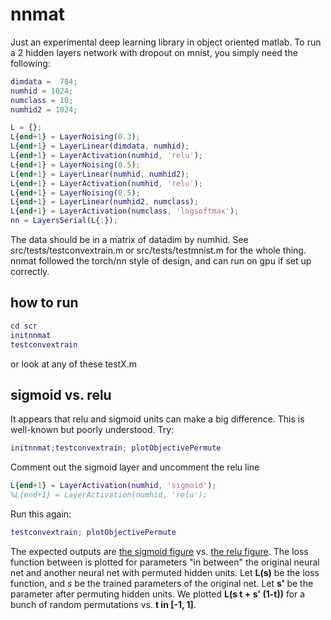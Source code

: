 # nnmat

Just an experimental deep learning library in object oriented matlab.
To run a 2 hidden layers network with dropout on mnist, you simply need the following:

```matlab
dimdata =  784;
numhid = 1024;
numclass = 10;
numhid2 = 1024;

L = {};
L{end+1} = LayerNoising(0.3);
L{end+1} = LayerLinear(dimdata, numhid);
L{end+1} = LayerActivation(numhid, 'relu');
L{end+1} = LayerNoising(0.5);
L{end+1} = LayerLinear(numhid, numhid2);
L{end+1} = LayerActivation(numhid, 'relu');
L{end+1} = LayerNoising(0.5);
L{end+1} = LayerLinear(numhid2, numclass);
L{end+1} = LayerActivation(numclass, 'logsoftmax');
nn = LayersSerial(L{:});
```

The data should be in a matrix of datadim by numhid. See src/tests/testconvextrain.m or src/tests/testmnist.m for the whole thing.
nnmat followed the torch/nn style of design, and can run on gpu if set up correctly.

## how to run
```matlab
cd scr
initnnmat
testconvextrain
```
or look at any of these testX.m

## sigmoid vs. relu

It appears that relu and sigmoid units can make a big difference. This is well-known but poorly understood.
Try:
```matlab
initnnmat;testconvextrain; plotObjectivePermute
```
Comment out the sigmoid layer and uncomment the relu line

```matlab
L{end+1} = LayerActivation(numhid, 'sigmoid');
%L{end+1} = LayerActivation(numhid, 'relu');
```

Run this again: 
```matlab
testconvextrain; plotObjectivePermute
```

The expected outputs are [the sigmoid figure](src/plots/sigmoid.pdf) vs. [the relu figure](src/plots/relu.pdf).
The loss function between is plotted for parameters "in between" the original neural net and another neural net with permuted hidden units. Let **L(s)** be the loss function, and *s* be the trained parameters of the original net. Let  **s'** be the parameter after permuting hidden units. We plotted **L(s t + s' (1-t))** for a bunch of random permutations vs. **t in [-1, 1]**.



